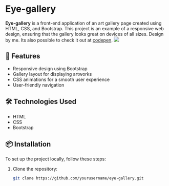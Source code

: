 # Eye-gallery

**Eye-gallery** is a front-end application of an art gallery page created using HTML, CSS, and Bootstrap. This project is an example of a responsive web design, ensuring that the gallery looks great on devices of all sizes. Design by me. Its also possible to check it out at [codepen](https://codepen.io/danielasegadilha/pen/RweKaOq).
<img src="/assets/eye-gallery.gif">

## 🚀 Features

- Responsive design using Bootstrap
- Gallery layout for displaying artworks
- CSS animations for a smooth user experience
- User-friendly navigation

## 🛠️ Technologies Used

- HTML
- CSS
- Bootstrap

## 📦 Installation

To set up the project locally, follow these steps:

1. Clone the repository:
   ```bash
   git clone https://github.com/yourusername/eye-gallery.git
